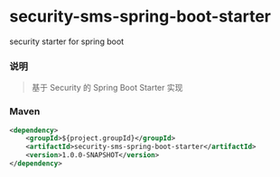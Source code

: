 # security-sms-spring-boot-starter
security starter for spring boot

### 说明


 > 基于 Security 的 Spring Boot Starter 实现
 

### Maven

``` xml
<dependency>
	<groupId>${project.groupId}</groupId>
	<artifactId>security-sms-spring-boot-starter</artifactId>
	<version>1.0.0-SNAPSHOT</version>
</dependency>
```
 